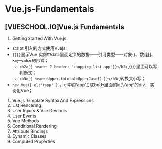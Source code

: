 # Vue.js-Fundamentals
## [VUESCHOOL.IO]Vue.js Fundamentals
1. Getting Started With Vue.js
- script 引入的方式使用Vuejs;
- ```{{}}```显示Vue 实例中data里面定义的数据——引用类型——对象{}、数组[]、key-value的形式；
  - ```<h2>{{ header ? header: 'shopping list app'}}</h2>```,{{}}里面可以写判断式；
  - ```<h3>{{ headerUpper.toLocaleUpperCase() }}</h3>```,转换大小写；
- ```new Vue({ el:'#app' })```，el中的‘app’关联body里面的id为‘app’的div， 实例化Vue；

1. Vue.js Template Syntax And Expressions
2. List Rendering
3. User Inputs & Vue Devtools
4. User Events
5. Vue Methods
6. Conditional Rendering
7. Attribute Bindings
8.  Dynamic Classes
9.  Computed Properties